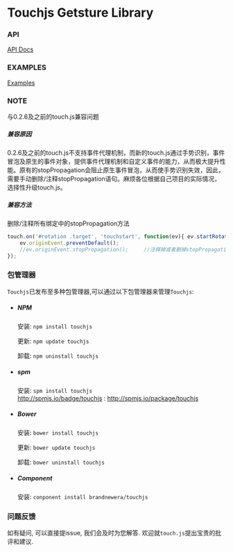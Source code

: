 Touchjs Getsture Library
=======

### API

[API Docs](http://cloudajs.org/docs/step4_API_Documentation#h2_7)

### EXAMPLES
[Examples](http://code.baidu.com/examples.html)

### NOTE

与0.2.6及之前的touch.js兼容问题

##### 兼容原因 
0.2.6及之前的touch.js不支持事件代理机制，而新的touch.js通过手势识别，事件冒泡及原生的事件对象，提供事件代理机制和自定义事件的能力，从而极大提升性能。原有的stopPropagation会阻止原生事件冒泡，从而使手势识别失效，因此，需要手动删除/注释stopPropagation语句。麻烦各位根据自己项目的实际情况，选择性升级touch.js。

##### 兼容方法 
删除/注释所有绑定中的stopPropagation方法

```js
touch.on('#rotation .target', 'touchstart', function(ev){ ev.startRotate();
	ev.originEvent.preventDefault(); 
	//ev.originEvent.stopPropagation(); 	//注释掉或者删掉stopPropagation方法
});
```

### 包管理器

`Touchjs`已发布至多种包管理器,可以通过以下包管理器来管理`Touchjs`:
- ##### NPM
  安装: `npm install touchjs`  
  
  更新: `npm update touchjs`  
  
  卸载: `npm uninstall touchjs`  

- ##### spm
  安装: `spm install touchjs`  
  http://spmjs.io/badge/touchjs : http://spmjs.io/package/touchjs
  
- ##### Bower
  安装: `bower install touchjs`  
  
  更新: `bower update touchjs`  
  
  卸载: `bower uninstall touchjs` 
  
- ##### Component
  安装: `conponent install brandnewera/touchjs`

### 问题反馈

如有疑问, 可以直接提issue, 我们会及时为您解答.
欢迎就`touch.js`提出宝贵的批评和建议.
